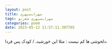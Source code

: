 ```yaml
---
layout: post
title: سهراب‌سپهری
tags: سهراب‌سپهری شعر‌نو
categories: poem
date: 2023-05-12 11:57:11.397705
---
```


دلخوشی ها کم نیست : مثلا این خورشید، / کودک پس فردا،
